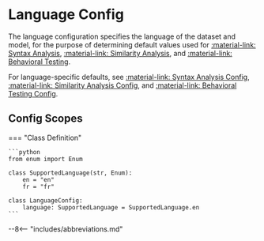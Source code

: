 # Language Config

The language configuration specifies the language of the dataset and model, for the purpose of
determining default values used for
[:material-link: Syntax Analysis](../../key-concepts/syntax-analysis.md),
[:material-link: Similarity Analysis](../../key-concepts/similarity.md), and
[:material-link: Behavioral Testing](../../key-concepts/behavioral-testing.md).

For language-specific defaults, see
[:material-link: Syntax Analysis Config](analyses/syntax.md),
[:material-link: Similarity Analysis Config](analyses/similarity.md), and
[:material-link: Behavioral Testing Config](analyses/behavioral_testing.md).

## Config Scopes

=== "Class Definition"

    ```python
    from enum import Enum

    class SupportedLanguage(str, Enum):
        en = "en"
        fr = "fr"

    class LanguageConfig:
        language: SupportedLanguage = SupportedLanguage.en
    ```

--8<-- "includes/abbreviations.md"
